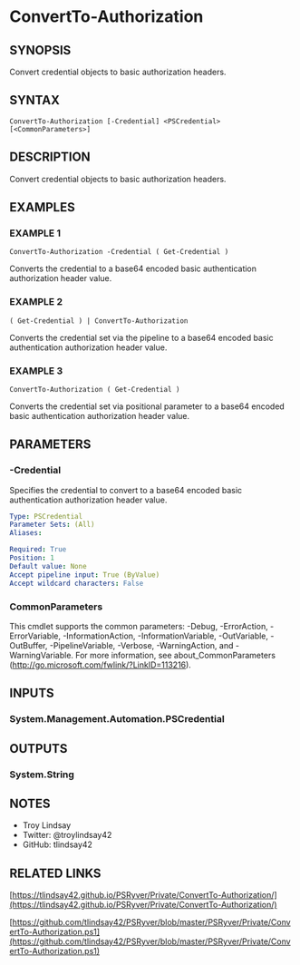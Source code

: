 # ConvertTo-Authorization

## SYNOPSIS
Convert credential objects to basic authorization headers.

## SYNTAX

```
ConvertTo-Authorization [-Credential] <PSCredential> [<CommonParameters>]
```

## DESCRIPTION
Convert credential objects to basic authorization headers.

## EXAMPLES

### EXAMPLE 1
```
ConvertTo-Authorization -Credential ( Get-Credential )
```

Converts the credential to a base64 encoded basic authentication authorization
header value.

### EXAMPLE 2
```
( Get-Credential ) | ConvertTo-Authorization
```

Converts the credential set via the pipeline to a base64 encoded basic
authentication authorization header value.

### EXAMPLE 3
```
ConvertTo-Authorization ( Get-Credential )
```

Converts the credential set via positional parameter to a base64 encoded basic
authentication authorization header value.

## PARAMETERS

### -Credential
Specifies the credential to convert to a base64 encoded basic authentication
authorization header value.

```yaml
Type: PSCredential
Parameter Sets: (All)
Aliases:

Required: True
Position: 1
Default value: None
Accept pipeline input: True (ByValue)
Accept wildcard characters: False
```

### CommonParameters
This cmdlet supports the common parameters: -Debug, -ErrorAction, -ErrorVariable, -InformationAction, -InformationVariable, -OutVariable, -OutBuffer, -PipelineVariable, -Verbose, -WarningAction, and -WarningVariable.
For more information, see about_CommonParameters (http://go.microsoft.com/fwlink/?LinkID=113216).

## INPUTS

### System.Management.Automation.PSCredential
## OUTPUTS

### System.String
## NOTES
- Troy Lindsay
- Twitter: @troylindsay42
- GitHub: tlindsay42

## RELATED LINKS

[https://tlindsay42.github.io/PSRyver/Private/ConvertTo-Authorization/](https://tlindsay42.github.io/PSRyver/Private/ConvertTo-Authorization/)

[https://github.com/tlindsay42/PSRyver/blob/master/PSRyver/Private/ConvertTo-Authorization.ps1](https://github.com/tlindsay42/PSRyver/blob/master/PSRyver/Private/ConvertTo-Authorization.ps1)

